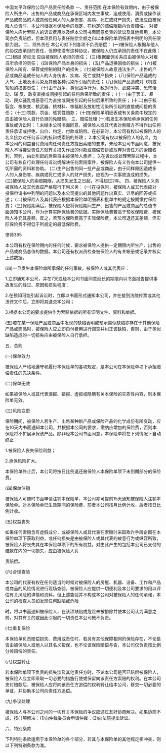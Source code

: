 
 中国太平洋保险公司产品责任险条款 
 一、责任范围 
 在本保险有效期内，由于被保险人所生产、出售的产品或商品在承保区域内发生事故，造成使用、消费或操作该产品或商品的人或其他任何人的人身伤害、疾病、死亡或财产损失，依法应由被保险人负责时，本公司根据本保险单的规定，在约定的赔偿限额内负责赔偿。 
 对被保险人应付索赔人的诉讼费用以及经本公司书面同意负责的诉讼及其他费用，本公司亦负责赔偿，但本项费用与责任赔偿金额之和以本保险单明细表中列明的责任限额为限。 
 二、除外责任 
 本公司对下列各项不负责赔偿： 
 (一)被保险人根据与他人的协议应承担的责任，但即使没有这种协议，被保险人仍应承担的责任不在此限； 
 (二)根据
劳动法
应由被保险人承担的责任； 
 (三)根据雇佣关系应由被保险人对雇员所承担的责任； 
 (四)保险产品本身的损失； 
 (五)产品退换回收的损失； 
 (六)被保险人所有、保管或控制的财产的损失； 
 (七)被保险人故意违法生产、出售的产品或商品造成任何人的人身伤害、疾病、死亡或财产损失； 
 (八)保险产品造成的大气、土地及水污染及其他各种污染所引起的责任； 
 (九)保险产品造成对飞机或轮船的损害责任； 
 (十)由于战争、类似战争行为、敌对行为、武装冲突、恐怖活动、谋 反、政变直接或间接引起的任何后果所致的责任； 
 (十一)由于罢工、暴动、民众骚乱或恶意行为直接或间接引起的任何后果所致的责任； 
 (十二)由于核裂变、核聚变、核武器、核材料、核辐射及放射性污染所引起的直接或间接的责任； 
 (十三)罚款、罚金、惩罚性赔款； 
 (十四)保险单明细表或有关条款中规定的应由被保险人自行负担的免赔额。 
 三、赔偿处理 
 (一)若发生本保险单承保的任何事故或诉讼时： 
 1.未经本公司书面同意，被保险人或其代表对索赔方不得作出任何责任承诺或拒绝、出价、约定、付款或赔偿。在必要时，本公司有权以被保险人的名义接办对任何诉讼的抗辩或索赔的处理； 
 2.本公司有权以被保险人的名义，为本公司的利益自付费用向任何责任方提出索赔的要求。未经本公司书面同意，被保险人不得接受责任方就有关损失作出的付款或赔偿安排或放弃对责任方的索赔权利，否则，由此引起的后果将由被保险人承担； 
 3.在诉讼或处理索赔过程中，本公司有权自行处理任何诉讼或解决任何索赔案件，被保险人有义务向本公司提供一切所需的资料和协助。 
 (二)生产出售的同一批产品或商品，由于同样原因造成多人的人身伤害、疾病或死亡或多人的财产损失，应视为一次事故造成的损失。 
 (三)被保险人的索赔期限，从损失发生之日起，不得超过2年。 
 四、被保险人义务 
 被保险人及其代表应严格履行下列义务： 
 (一)在投保时，被保险人或其代表应对投保申请书中列明的问题以及本公司提出的其他问题作出真实、详尽的回答或描述； 
 (二)被保险人及其代表应根据本保险单明细表和批单中的规定按期缴付保险费； 
 (三)保险期满后，被保险人应将保险期间生产、出售的产品或商品的总值书面通知本公司，作为计算实际保险费的依据。实际保险费若高于预收保险费，被保险人补充其差额，反之，若预收保险费高于实际保险费，本公司退还其差额，但实际保险费不得低于所规定的最低保险费。 




 
律师365






 本公司有权在保险期内的任何时候，要求被保险人提供一定期限内所生产、出售的产品或商品总值的数据。本公司还有权派员检查被保险人的有关帐册或记录并核实上述数据。 

 (四)一旦发生本保险单所承保的任何事故，被保险人或其代表应： 

 1.立即通知本公司，并在7天或经本公司书面同意延长的期限内以书面报告提供事故发生的经过、原因和损失程度； 

 2.在预知可能引起诉讼时，立即以书面形式通知本公司，并在接到法院传票或其他法律文件后，立即将其送交本公司； 

 3.根据本公司的要求提供作为索赔依据的所有证明文件、资料和单据。 

 (五)若在某一保险产品或商品中发现的缺陷表明或预示类似缺陷亦存在于其他保险产品或商品时，被保险人应立即自付费用进行调查并纠正该缺陷，否则，由于类似缺陷造成的一切损失应由被保险人自行承担。 

 五、总则 

 (一)保单效力 

 被保险人严格地遵守和履行本保险单的各项规定，是本公司在本保险单项下承担赔偿责任的先决条件。 

 (二)保单无效 

 如果被保险人或其代表漏报、错报、虚报或隐瞒有关本保险的实质性内容，则本保险单无效。 

 (三)风险变更 

 保险期间，被保险人若生产、出售某种新产品或保险产品的化学成份有所变动，应在10天内书面通知本公司，并根据本公司的要求，缴纳应增加的保险费，否则本保险将不扩展承保该产品。除非经本公司书面同意，本保险单将在下列情况下自动终止： 

 1.被保险人丧失保险利益； 

 2.承保风险扩大。 

 本保险单终止后，本公司将按日比例退还被保险人本保险单项下未到期部分的保险费。 

 (四)保单注销 

 被保险人可随时书面申请注销本保险单，本公司亦可提前15天通知被保险人注销本保险单。对本保险单已生效期间的保险费，前者本公司按月比例计收，后者按日比例计收。 

 (五)权益丧失 

 如果任何索赔含有虚假成分，或被保险人或其代表在索赔时采取欺诈手段企图在本保险单项下获取利益，或任何损失是由被保险人或其代表的故意行为或纵容所致，被保险人将丧失其在本保险单项下的所有权益。对由此产生的包括本公司已支付的赔款在内的一切损失，应由被保险人负 

 责赔偿。 

 (六)合理查验 

 本公司的代表有权在任何适当的时候对被保险人的房屋、机器、设备、工作和产品或商品的风险情况进行现场查验。被保险人应提供一切便利及本公司要求的用以评估有关风险的详情和资料。但上述查验并不构成本公司对被保险人的任何承诺，本公司的检查人员如发现任何缺陷或危险 

 时，将以书面通知被保险人，在该项缺陷或危险未被排除并使本公司认为满意之前，对其有关的或因此引起的一切责任本公司概不负责。 

 (七)重复保险 

 本保险单负责赔偿损失、费用或责任时，若另有其他保障相同的保险存在，不论是否由被保险人或他人以其名义投保，也不论该保险赔偿与否，本公司仅负责按比例分摊赔偿的责任。 

 (八)权益转让 

 若本保险单项下负责的损失涉及其他责任方时，不论本公司是否已赔偿被保险人，被保险人应立即采取一切必要的措施行使或保留向该责任方索赔的权利。在本公司支付赔款后，被保险人应将向该责任方追偿的权利转让给本公司，移交一切必要的单证，并协助本公司向责任方追偿。 

 (九)争议处理 

 被保险人与本公司之间的一切有关本保险的争议应通过友好协商解决。如果协商不成，按( )项解决：(1)向仲裁委员会申请仲裁；(2)向法院提出诉讼。 

 六、特别条款 

 下列特别条款适用于本保险单的各个部分，若其与本保险单的其他规定相冲突，则以下列特别条款为准。 


 

 
 
 
 
 
  


  
 

  


  


  
 
 
 
 

